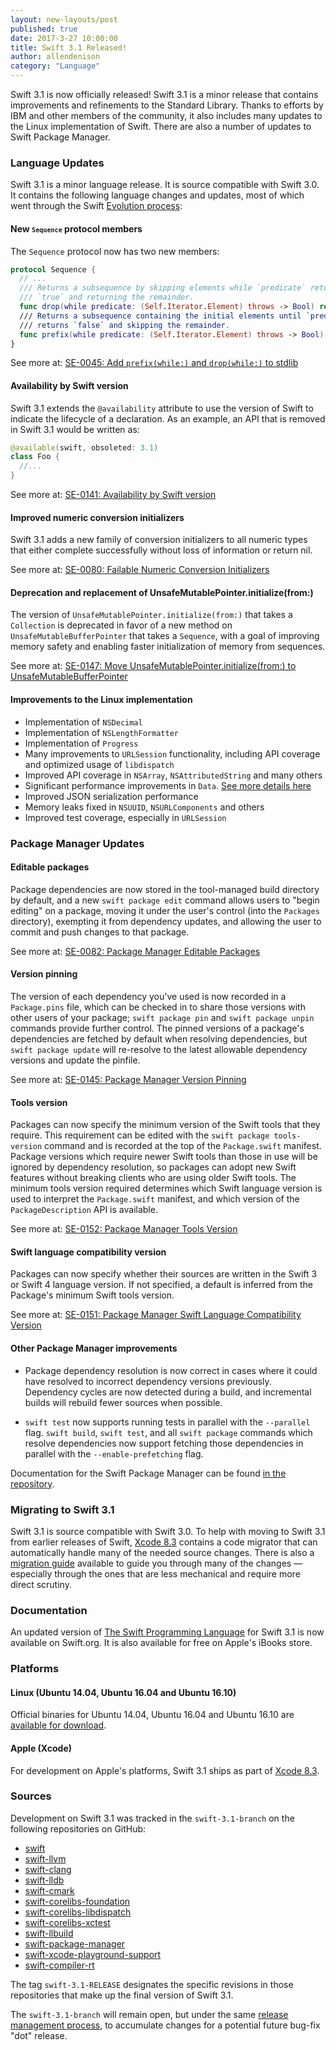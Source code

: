 ```yaml
---
layout: new-layouts/post
published: true
date: 2017-3-27 10:00:00
title: Swift 3.1 Released!
author: allendenison
category: "Language"
---
```


Swift 3.1 is now officially released!  Swift 3.1 is a minor release that contains improvements and refinements to the Standard Library. Thanks to efforts by IBM and other members of the community, it also includes many updates to the Linux implementation of Swift.  There are also a number of updates to Swift Package Manager.

### Language Updates
Swift 3.1 is a minor language release.  It is source compatible with Swift 3.0.  It contains the following language changes and updates, most of which went through the Swift [Evolution process](/contributing/#participating-in-the-swift-evolution-process):

#### New <code>`Sequence`</code> protocol members

The `Sequence` protocol now has two new members:

~~~swift
protocol Sequence {
  // ...
  /// Returns a subsequence by skipping elements while `predicate` returns
  /// `true` and returning the remainder.
  func drop(while predicate: (Self.Iterator.Element) throws -> Bool) rethrows -> Self.SubSequence
  /// Returns a subsequence containing the initial elements until `predicate`
  /// returns `false` and skipping the remainder.
  func prefix(while predicate: (Self.Iterator.Element) throws -> Bool) rethrows -> Self.SubSequence
}
~~~

See more at: [SE-0045: Add `prefix(while:)` and `drop(while:)` to stdlib](https://github.com/swiftlang/swift-evolution/blob/master/proposals/0045-scan-takewhile-dropwhile.md)

#### Availability by Swift version
Swift 3.1 extends the `@availability` attribute to use the version of Swift to indicate the lifecycle of a declaration.  As an example, an API that is removed in Swift 3.1 would be written as:

~~~swift
@available(swift, obsoleted: 3.1)
class Foo {
  //...
}
~~~

See more at: [SE-0141: Availability by Swift version](https://github.com/swiftlang/swift-evolution/blob/master/proposals/0141-available-by-swift-version.md)

#### Improved numeric conversion initializers
 Swift 3.1 adds a new family of conversion initializers to all numeric types that either complete successfully without loss of information or return nil.

See more at: [SE-0080: Failable Numeric Conversion Initializers](https://github.com/swiftlang/swift-evolution/blob/master/proposals/0080-failable-numeric-initializers.md)

#### Deprecation and replacement of UnsafeMutablePointer.initialize(from:)
The version of `UnsafeMutablePointer.initialize(from:)` that takes a `Collection` is deprecated in favor of a new method on `UnsafeMutableBufferPointer` that takes a `Sequence`, with a goal of improving memory safety and enabling faster initialization of memory from sequences.

See more at: [SE-0147: Move UnsafeMutablePointer.initialize(from:) to UnsafeMutableBufferPointer](https://github.com/swiftlang/swift-evolution/blob/master/proposals/0147-move-unsafe-initialize-from.md)

#### Improvements to the Linux implementation

* Implementation of `NSDecimal`
* Implementation of `NSLengthFormatter`
* Implementation of `Progress`
* Many improvements to `URLSession` functionality, including API coverage and optimized usage of `libdispatch`
* Improved API coverage in `NSArray`, `NSAttributedString` and many others
* Significant performance improvements in `Data`. [See more details here](https://github.com/swiftlang/swift-corelibs-foundation/blob/master/Docs/Performance%20Refinement%20of%20Data.md)
* Improved JSON serialization performance
* Memory leaks fixed in `NSUUID`, `NSURLComponents` and others
* Improved test coverage, especially in `URLSession`

### Package Manager Updates

#### Editable packages

Package dependencies are now stored in the tool-managed build directory by default, and a new `swift package edit` command allows users to "begin editing" on a package, moving it under the user's control (into the `Packages` directory), exempting it from dependency updates, and allowing the user to commit and push changes to that package.

See more at: [SE-0082: Package Manager Editable Packages](https://github.com/swiftlang/swift-evolution/blob/master/proposals/0082-swiftpm-package-edit.md)

#### Version pinning

The version of each dependency you've used is now recorded in a `Package.pins` file, which can be checked in to share those versions with other users of your package; `swift package pin` and `swift package unpin` commands provide further control. The pinned versions of a package's dependencies are fetched by default when resolving dependencies, but `swift package update` will re-resolve to the latest allowable dependency versions and update the pinfile.

See more at: [SE-0145: Package Manager Version Pinning](https://github.com/swiftlang/swift-evolution/blob/master/proposals/0145-package-manager-version-pinning.md)

#### Tools version

Packages can now specify the minimum version of the Swift tools that they require. This requirement can be edited with the `swift package tools-version` command and is recorded at the top of the `Package.swift` manifest. Package versions which require newer Swift tools than those in use will be ignored by dependency resolution, so packages can adopt new Swift features without breaking clients who are using older Swift tools. The minimum tools version required determines which Swift language version is used to interpret the `Package.swift` manifest, and which version of the `PackageDescription` API is available.

See more at: [SE-0152: Package Manager Tools Version](https://github.com/swiftlang/swift-evolution/blob/master/proposals/0152-package-manager-tools-version.md)

#### Swift language compatibility version

Packages can now specify whether their sources are written in the Swift 3 or Swift 4 language version. If not specified, a default is inferred from the Package's minimum Swift tools version.

See more at: [SE-0151: Package Manager Swift Language Compatibility Version](https://github.com/swiftlang/swift-evolution/blob/master/proposals/0151-package-manager-swift-language-compatibility-version.md)

#### Other Package Manager improvements

* Package dependency resolution is now correct in cases where it could have resolved to incorrect dependency versions previously. Dependency cycles are now detected during a build, and incremental builds will rebuild fewer sources when possible.

* `swift test` now supports running tests in parallel with the `--parallel` flag. `swift build`, `swift test`, and all `swift package` commands which resolve dependencies now support fetching those dependencies in parallel with the `--enable-prefetching` flag.

Documentation for the Swift Package Manager can be found [in the repository](https://github.com/swiftlang/swift-package-manager/tree/swift-3.1-branch/Documentation).


### Migrating to Swift 3.1
Swift 3.1 is source compatible with Swift 3.0.  To help with moving to Swift 3.1 from earlier releases of Swift, [Xcode 8.3] contains a code migrator that can automatically handle many of the needed source changes.  There is also a [migration guide](/migration-guide/) available to guide you through many of the changes — especially through the ones that are less mechanical and require more direct scrutiny.

### Documentation
An updated version of [The Swift Programming Language](/documentation/tspl) for Swift 3.1 is now available on Swift.org.  It is also available for free on Apple's iBooks store.

### Platforms

#### Linux (Ubuntu 14.04, Ubuntu 16.04 and Ubuntu 16.10)

Official binaries for Ubuntu 14.04, Ubuntu 16.04 and Ubuntu 16.10 are [available for download](/download/).

#### Apple (Xcode)
For development on Apple's platforms, Swift 3.1 ships as part of [Xcode 8.3].

### Sources
Development on Swift 3.1 was tracked in the `swift-3.1-branch` on the following repositories on GitHub:

* [swift](https://github.com/apple/swift)
* [swift-llvm](https://github.com/apple/swift-llvm)
* [swift-clang](https://github.com/apple/swift-clang)
* [swift-lldb](https://github.com/apple/swift-lldb)
* [swift-cmark](https://github.com/swiftlang/swift-cmark)
* [swift-corelibs-foundation](https://github.com/swiftlang/swift-corelibs-foundation)
* [swift-corelibs-libdispatch](https://github.com/apple/swift-corelibs-libdispatch)
* [swift-corelibs-xctest](https://github.com/swiftlang/swift-corelibs-xctest)
* [swift-llbuild](https://github.com/swiftlang/swift-llbuild)
* [swift-package-manager](https://github.com/swiftlang/swift-package-manager)
* [swift-xcode-playground-support](https://github.com/apple/swift-xcode-playground-support)
* [swift-compiler-rt](https://github.com/apple/swift-compiler-rt)

The tag `swift-3.1-RELEASE` designates the specific revisions in those repositories that make up the final version of Swift 3.1.

The `swift-3.1-branch` will remain open, but under the same [release management process](/blog/swift-3-0-release-process/), to accumulate changes for a potential future bug-fix "dot" release.

[Swift Package Manager]: /documentation/package-manager
[Xcode 8.3]: https://itunes.apple.com/app/xcode/id497799835
